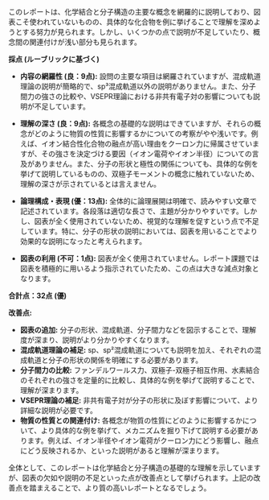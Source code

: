 このレポートは、化学結合と分子構造の主要な概念を網羅的に説明しており、図表こそ使われていないものの、具体的な化合物を例に挙げることで理解を深めようとする努力が見られます。しかし、いくつかの点で説明が不足していたり、概念間の関連付けが浅い部分も見られます。

**採点 (ルーブリックに基づく)**

* **内容の網羅性 (良：9点):** 設問の主要な項目は網羅されていますが、混成軌道理論の説明が簡略的で、sp³混成軌道以外の説明がありません。また、分子間力の強さの比較や、VSEPR理論における非共有電子対の影響についても説明が不足しています。

* **理解の深さ (良：9点):** 各概念の基礎的な説明はできていますが、それらの概念がどのように物質の性質に影響するかについての考察がやや浅いです。例えば、イオン結合性化合物の融点が高い理由をクーロン力に帰属させていますが、その強さを決定づける要因（イオン電荷やイオン半径）についての言及がありません。また、分子の形状と極性の関係についても、具体的な例を挙げて説明しているものの、双極子モーメントの概念に触れていないため、理解の深さが示されているとは言えません。

* **論理構成・表現 (優：13点):** 全体的に論理展開は明確で、読みやすい文章で記述されています。各段落は適切な長さで、主題が分かりやすいです。しかし、図表が全く使用されていないため、視覚的な理解を促すという点で不足しています。特に、分子の形状の説明においては、図表を用いることでより効果的な説明になったと考えられます。

* **図表の利用 (不可：1点):**  図表が全く使用されていません。レポート課題では図表を積極的に用いるよう指示されていたため、この点は大きな減点対象となります。

**合計点：32点 (優)**

**改善点:**

* **図表の追加:** 分子の形状、混成軌道、分子間力などを図示することで、理解度が深まり、説明がより分かりやすくなります。
* **混成軌道理論の補足:** sp、sp²混成軌道についても説明を加え、それぞれの混成軌道と分子の形状の関係を明確にする必要があります。
* **分子間力の比較:** ファンデルワールス力、双極子-双極子相互作用、水素結合のそれぞれの強さを定量的に比較し、具体的な例を挙げて説明することで、理解が深まります。
* **VSEPR理論の補足:** 非共有電子対が分子の形状に及ぼす影響について、より詳細な説明が必要です。
* **物質の性質との関連付け:** 各概念が物質の性質にどのように影響するかについて、より具体的な例を挙げて、メカニズムを掘り下げて説明する必要があります。例えば、イオン半径やイオン電荷がクーロン力にどう影響し、融点にどう反映されるか、といった説明があると理解が深まります。


全体として、このレポートは化学結合と分子構造の基礎的な理解を示していますが、図表の欠如や説明の不足といった点が改善点として挙げられます。上記の改善点を踏まえることで、より質の高いレポートとなるでしょう。
